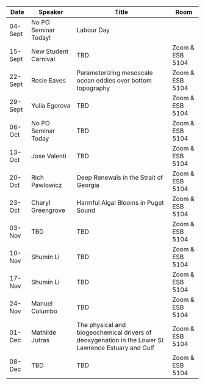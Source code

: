 Date  |  Speaker                                            |  Title                                                                                                |  Room
---------|-----------------------------------------------------|---------------------------------------------------------------------------------------------------------------------|------
04-Sept  | No PO Seminar Today! | Labour Day | 
15-Sept  | New Student Carnival | TBD | Zoom & ESB 5104
22-Sept  | Rosie Eaves | Parameterizing mesoscale ocean eddies over bottom topography  | Zoom & ESB 5104
29-Sept  | Yulia Egorova | TBD | Zoom & ESB 5104
06-Oct  | No PO Seminar Today  | TBD | Zoom & ESB 5104
13-Oct  | Jose Valenti  | TBD | Zoom & ESB 5104
20-Oct  | Rich Pawlowicz  | Deep Renewals in the Strait of Georgia | Zoom & ESB 5104
23-Oct  | Cheryl Greengrove  | Harmful Algal Blooms in Puget Sound  | Zoom & ESB 5104  
03-Nov  | TBD  | TBD  | Zoom & ESB 5104
10-Nov  | Shumin Li  | TBD  | Zoom & ESB 5104
17-Nov  | Shumin Li  | TBD  | Zoom & ESB 5104
24-Nov  | Manuel Columbo  | TBD  | Zoom & ESB 5104
01-Dec  | Mathilde Jutras  | The physical and biogeochemical drivers of deoxygenation in the Lower St Lawrence Estuary and Gulf  | Zoom & ESB 5104
08-Dec  | TBD  | TBD  | Zoom & ESB 5104  